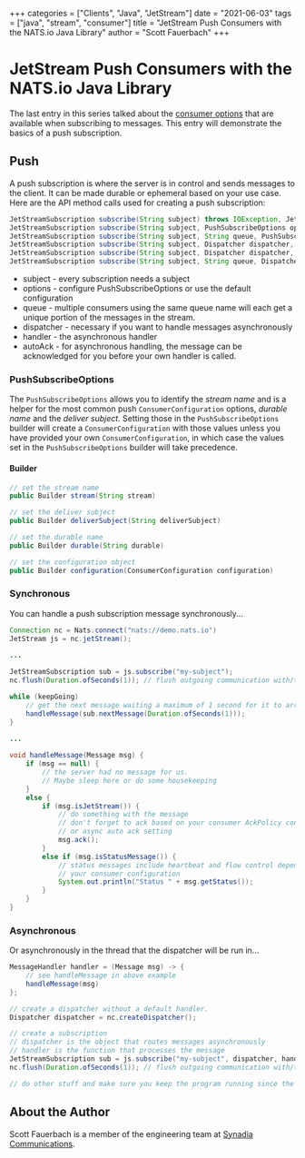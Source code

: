 +++
categories = ["Clients", "Java", "JetStream"]
date = "2021-06-03"
tags = ["java", "stream", "consumer"]
title = "JetStream Push Consumers with the NATS.io Java Library"
author = "Scott Fauerbach"
+++

# JetStream Push Consumers with the NATS.io Java Library

The last entry in this series talked about the [consumer options](jetstream-java-client-03-consume.md) that are available when subscribing to messages.
This entry will demonstrate the basics of a push subscription.

## Push

A push subscription is where the server is in control and sends messages to the client. 
It can be made durable or ephemeral based on your use case. Here are the API method calls used for creating a push subscription:

```java
JetStreamSubscription subscribe(String subject) throws IOException, JetStreamApiException;
JetStreamSubscription subscribe(String subject, PushSubscribeOptions options) throws IOException, JetStreamApiException;
JetStreamSubscription subscribe(String subject, String queue, PushSubscribeOptions options) throws IOException, JetStreamApiException;
JetStreamSubscription subscribe(String subject, Dispatcher dispatcher, MessageHandler handler, boolean autoAck) throws IOException, JetStreamApiException;
JetStreamSubscription subscribe(String subject, Dispatcher dispatcher, MessageHandler handler, boolean autoAck, PushSubscribeOptions options) throws IOException, JetStreamApiException;
JetStreamSubscription subscribe(String subject, String queue, Dispatcher dispatcher, MessageHandler handler, boolean autoAck, PushSubscribeOptions options) throws IOException, JetStreamApiException;
```

* subject - every subscription needs a subject
* options - configure PushSubscribeOptions or use the default configuration
* queue - multiple consumers using the same queue name will each get a unique portion of the messages in the stream.  
* dispatcher - necessary if you want to handle messages asynchronously
* handler - the asynchronous handler
* autoAck - for asynchronous handling, the message can be acknowledged for you before your own handler is called.

### PushSubscribeOptions

The `PushSubscribeOptions` allows you to identify the _stream name_ and 
is a helper for the most common push `ConsumerConfiguration` options, _durable name_ and the _deliver subject_. 
Setting those in the `PushSubscribeOptions` builder will 
create a `ConsumerConfiguration` with those values unless you have provided your own `ConsumerConfiguration`,
in which case the values set in the `PushSubscribeOptions` builder will take precedence.

#### Builder

```java
// set the stream name
public Builder stream(String stream)

// set the deliver subject
public Builder deliverSubject(String deliverSubject)

// set the durable name
public Builder durable(String durable)

// set the configuration object
public Builder configuration(ConsumerConfiguration configuration)
```

### Synchronous

You can handle a push subscription message synchronously...

```java
Connection nc = Nats.connect("nats://demo.nats.io")
JetStream js = nc.jetStream();

...
        
JetStreamSubscription sub = js.subscribe("my-subject");
nc.flush(Duration.ofSeconds(1)); // flush outgoing communication with/to the server

while (keepGoing)
    // get the next message waiting a maximum of 1 second for it to arrive
    handleMessage(sub.nextMessage(Duration.ofSeconds(1)));
}

...
        
void handleMessage(Message msg) {
    if (msg == null) {
        // the server had no message for us. 
        // Maybe sleep here or do some housekeeping
    }
    else {
        if (msg.isJetStream()) {
            // do something with the message
            // don't forget to ack based on your consumer AckPolicy configuration
            // or async auto ack setting
            msg.ack();
        }
        else if (msg.isStatusMessage()) {
            // status messages include heartbeat and flow control depending on
            // your consumer configuration
            System.out.println("Status " + msg.getStatus());
        }
    }
}
```

### Asynchronous

Or asynchronously in the thread that the dispatcher will be run in...

```java
MessageHandler handler = (Message msg) -> {
    // see handleMessage in above example
    handleMessage(msg)
};

// create a dispatcher without a default handler.
Dispatcher dispatcher = nc.createDispatcher();

// create a subscription
// dispatcher is the object that routes messages asynchronously 
// handler is the function that processes the message
JetStreamSubscription sub = js.subscribe("my-subject", dispatcher, handler, false);
nc.flush(Duration.ofSeconds(1)); // flush outgoing communication with/to the server

// do other stuff and make sure you keep the program running since the handler is running in a separate thread
```

## About the Author

Scott Fauerbach is a member of the engineering team at [Synadia Communications](https://synadia.com).
